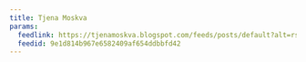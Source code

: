 ```yaml
---
title: Tjena Moskva
params:
  feedlink: https://tjenamoskva.blogspot.com/feeds/posts/default?alt=rss
  feedid: 9e1d814b967e6582409af654ddbbfd42
---
```

